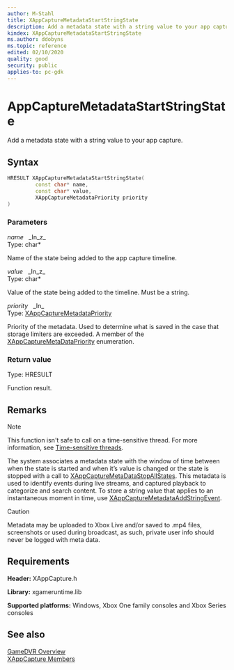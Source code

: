 ```yaml
---
author: M-Stahl
title: XAppCaptureMetadataStartStringState
description: Add a metadata state with a string value to your app capture.
kindex: XAppCaptureMetadataStartStringState
ms.author: ddobyns
ms.topic: reference
edited: 02/10/2020
quality: good
security: public
applies-to: pc-gdk
---
```


# AppCaptureMetadataStartStringState  

Add a metadata state with a string value to your app capture.  

## Syntax  
  
```cpp
HRESULT XAppCaptureMetadataStartStringState(  
         const char* name,  
         const char* value,  
         XAppCaptureMetadataPriority priority  
)  
```  
  
### Parameters  
  
*name* &nbsp;&nbsp;\_In\_z\_  
Type: char*  

  
Name of the state being added to the app capture timeline.  


*value* &nbsp;&nbsp;\_In\_z\_  
Type: char*  

  
Value of the state being added to the timeline. Must be a string.  


*priority* &nbsp;&nbsp;\_In\_  
Type: [XAppCaptureMetadataPriority](../enums/xappcapturemetadatapriority.md)  

  
Priority of the metadata. Used to determine what is saved in the case that storage limiters are exceeded. A member of the [XAppCaptureMetaDataPriority](../enums/xappcapturemetadatapriority.md) enumeration.  


  
### Return value
Type: HRESULT
  
Function result.  
  
## Remarks  
  > [!NOTE]
> This function isn't safe to call on a time-sensitive thread. For more information, see [Time-sensitive threads](../../../../system/overviews/time-sensitive-threads.md).  
  
The system associates a metadata state with the window of time between when the state is started and when it’s value is changed or the state is stopped with a call to [XAppCaptureMetaDataStopAllStates](xappcapturemetadatastopallstates.md). This metadata is used to identify events during live streams, and captured playback to categorize and search content. To store a string value that applies to an instantaneous moment in time, use [XAppCaptureMetadataAddStringEvent](xappcapturemetadataaddstringevent.md).  
  
> [!CAUTION]
> Metadata may be uploaded to Xbox Live and/or saved to .mp4 files, screenshots or used during broadcast, as such, private user info should never be logged with meta data.  
  
## Requirements  
  
**Header:** XAppCapture.h
  
**Library:** xgameruntime.lib
  
**Supported platforms:** Windows, Xbox One family consoles and Xbox Series consoles  
  
## See also  
[GameDVR Overview](../../../../system/overviews/gamedvr-broadcast.md)  
[XAppCapture Members](../xappcapture_members.md)  
  
  